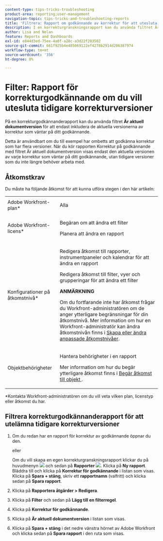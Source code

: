 ```yaml
---
content-type: tips-tricks-troubleshooting
product-area: reporting;user-management
navigation-topic: tips-tricks-and-troubleshooting-reports
title: 'Filtrera: Rapport om godkännande av korrektur för att utesluta tidigare korrekturversioner'
description: I en korrekturgranskningsrapport kan du använda filtret Är aktuell dokumentversion för att endast inkludera de aktuella versionerna av korrektur som väntar på ditt godkännande.
author: Lisa and Nolan
feature: Reports and Dashboards
exl-id: e844d3ed-75ee-4a0f-a28c-a3d22f203502
source-git-commit: 661f925b4e485069122ef4278b2914d206387974
workflow-type: tm+mt
source-wordcount: '356'
ht-degree: 0%

---
```


# Filter: Rapport för korrekturgodkännande om du vill utesluta tidigare korrekturversioner

På en korrekturgodkännanderapport kan du använda filtret **Är aktuell dokumentversion** för att endast inkludera de aktuella versionerna av korrektur som väntar på ditt godkännande.

Detta är användbart om du till exempel har ombetts att godkänna korrektur som har flera versioner. När du kör rapporten Korrektur på godkännande med filtret Är aktuell dokumentversion visas endast den aktuella versionen av varje korrektur som väntar på ditt godkännande, utan tidigare versioner som du inte längre behöver arbeta med. 

## Åtkomstkrav

Du måste ha följande åtkomst för att kunna utföra stegen i den här artikeln:

<table style="table-layout:auto"> 
 <col> 
 <col> 
 <tbody> 
  <tr> 
   <td role="rowheader">Adobe Workfront-plan*</td> 
   <td> <p>Alla</p> </td> 
  </tr> 
  <tr> 
   <td role="rowheader">Adobe Workfront-licens*</td> 
   <td> <p>Begäran om att ändra ett filter </p>
   <p>Planera att ändra en rapport</p> </td> 
  </tr> 
  <tr> 
   <td role="rowheader">Konfigurationer på åtkomstnivå*</td> 
   <td> <p>Redigera åtkomst till rapporter, instrumentpaneler och kalendrar för att ändra en rapport</p> <p>Redigera åtkomst till filter, vyer och grupperingar för att ändra ett filter</p> <p><b>ANMÄRKNING</b>

Om du fortfarande inte har åtkomst frågar du Workfront-administratören om de anger ytterligare begränsningar för din åtkomstnivå. Mer information om hur en Workfront-administratör kan ändra åtkomstnivån finns i <a href="../../../administration-and-setup/add-users/configure-and-grant-access/create-modify-access-levels.md" class="MCXref xref">Skapa eller ändra anpassade åtkomstnivåer</a>.</p> </td>
</tr> 
  <tr> 
   <td role="rowheader">Objektbehörigheter</td> 
   <td> <p>Hantera behörigheter i en rapport</p> <p>Mer information om hur du begär ytterligare åtkomst finns i <a href="../../../workfront-basics/grant-and-request-access-to-objects/request-access.md" class="MCXref xref">Begär åtkomst till objekt </a>.</p> </td> 
  </tr> 
 </tbody> 
</table>

&#42;Kontakta Workfront-administratören om du vill veta vilken plan, licenstyp eller åtkomst du har.

## Filtrera korrekturgodkännanderapport för att utelämna tidigare korrekturversioner

1. Om du redan har en rapport för korrektur av godkännande öppnar du den.

   eller

   <!--
   <p style="color: #ff1493;" data-mc-conditions="QuicksilverOrClassic.Draft mode">Sarah: Add sub bullets for report creation.</p>
   -->

   Om du vill skapa en egen korrekturgranskningsrapport klickar du på huvudmenyn ![](assets/main-menu-icon.png) och sedan på **Rapporter** ![](assets/reports-in-main-menu.png). Klicka på **Ny rapport**. Bläddra till och klicka på **Korrektur för godkännande** i listan som visas. Klicka på **Spara + stäng**, skriv ett **rapportnamn** (valfritt) och klicka sedan på **Spara rapport**.

1. Klicka på **Rapportera åtgärder > Redigera**.
1. Klicka på **Filter** och sedan på **Lägg till en filterregel**.

   <!--
   <p style="color: #ff1493;" data-mc-conditions="QuicksilverOrClassic.Draft mode">Tell Proof Lehi this isn't visible unless you scroll to it over on the right, not at all obvious. When on a laptop.</p>
   -->

1. Klicka på **Korrektur för godkännande**.
1. Klicka på **Är aktuell dokumentversion** i listan som visas.
1. Klicka på **Spara + stäng** i det nedre vänstra hörnet av Adobe Workfront och klicka sedan på **Spara rapport** i den ruta som visas.
